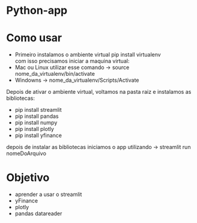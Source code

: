 # Python-app

# Como usar
- Primeiro instalamos o ambiente virtual
pip install virtualenv </br>
com isso precisamos iniciar a maquina virtual:
- Mac ou Linux utilizar esse comando → source nome_da_virtualenv/bin/activate
- Windowns → nome_da_virtualenv/Scripts/Activate
 
Depois de ativar o ambiente virtual, voltamos na pasta raiz e instalamos as bibliotecas:
<ul>
    <li>pip install streamlit</li>
    <li>pip install pandas</li>
    <li>pip install numpy</li>
    <li>pip install plotly</li>
    <li>pip install yfinance</li>
</ul>
depois de instalar as bibliotecas iniciamos o app utilizando → streamlit run nomeDoArquivo

# Objetivo 
<ul>
    <li>aprender a usar o streamlit</li>
    <li>yFinance</li>
    <li>plotly</li>
    <li>pandas datareader</li>
</ul>
